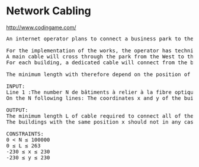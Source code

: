 # Network Cabling

http://www.codingame.com/

<pre>
An internet operator plans to connect a business park to the optical fiber network. The area to be covered is large and the operator is asking you to write a program that will calculate the minimum length of fiber optic cable required to connect all buildings.

For the implementation of the works, the operator has technical constraints whereby it is forced to proceed in the following manner:
A main cable will cross through the park from the West to the East (from the position x of the most westerly building to the position x of the most easterly building).
For each building, a dedicated cable will connect from the building to the main cable by a minimal path (North or South).

The minimum length with therefore depend on the position of the main cable.

INPUT:
Line 1 :The number N de bâtiments à relier à la fibre optique
On the N following lines: The coordinates x and y of the buildings

OUTPUT:
The minimum length L of cable required to connect all of the buildings. In other words, the length of the main cable plus the length of the cables dedicated to all the buildings.
The buildings with the same position x should not in any case share the same dedicated cable.

CONSTRAINTS:
0 < N ≤ 100000
0 ≤ L ≤ 263
-230 ≤ x ≤ 230
-230 ≤ y ≤ 230
</pre>